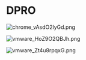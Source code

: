 # DPRO

![chrome_vAsdO2lyGd.png](https://i.imgur.com/FrZ1rSh.png)


![vmware_HoZ9O2QBJh.png](https://i.imgur.com/pwlQjDr.png)


![vmware_Zt4u8rpqxG.png](https://i.imgur.com/GIhgoyL.png)
